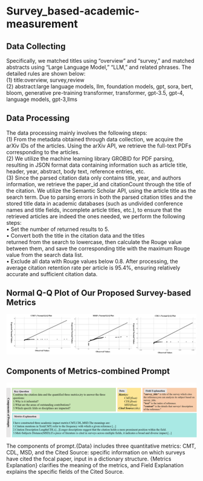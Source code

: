 # Survey_based-academic-measurement
## Data Collecting
Specifically, we matched titles using “overview” and “survey,” and
matched abstracts using “Large Language Model,” “LLM,” and related phrases. The detailed rules are shown below:  
(1) title:overview, survey,review  
(2) abstract:large language models, llm, foundation models,
gpt, sora, bert, bloom, generative pre-training transformer,
transformer, gpt-3.5, gpt-4, language models, gpt-3,llms
## Data Processing
The data processing mainly involves the following steps:  
(1) From the metadata obtained through data collection, we
acquire the arXiv IDs of the articles. Using the arXiv API,
we retrieve the full-text PDFs corresponding to the articles.  
(2) We utilize the machine learning library GROBID for
PDF parsing, resulting in JSON format data containing information such as article title, header, year, abstract, body
text, reference entries, etc.  
(3) Since the parsed citation data only contains title, year, and
authors information, we retrieve the paper_id and citationCount through the title of the citation. We utilize the
Semantic Scholar API, using the article title as the search
term. Due to parsing errors in both the parsed citation titles and the stored title data in academic databases (such
as undivided conference names and title fields, incomplete
article titles, etc.), to ensure that the retrieved articles are
indeed the ones needed, we perform the following steps:  
• Set the number of returned results to 5.  
• Convert both the title in the citation data and the titles  
returned from the search to lowercase, then calculate
the Rouge value between them, and save the corresponding title with the maximum Rouge value from
the search data list.  
• Exclude all data with Rouge values below 0.8.
After processing, the average citation retention rate per
article is 95.4%, ensuring relatively accurate and sufficient
citation data.
## Normal Q-Q Plot of Our Proposed Survey-based Metrics
![image](https://github.com/lanyangyang0430/survey_based-academic-measurement/blob/main/Normal%20Q-Q%20Plot%20of%20Survey-based%20Metrics/Normal%20QQ%20Plots.png)
## Components of Metrics-combined Prompt
![image](https://github.com/lanyangyang0430/survey_based-academic-measurement/blob/main/Components%20of%20metrics-based%20prompt.png)
The components of prompt.{Data} includes three quantitative metrics: CMT, CDL, MSD, and the Cited Source: specific
information on which surveys have cited the focal paper, input in a dictionary structure. {Metrics Explanation} clarifies the
meaning of the metrics, and Field Explanation explains the specific fields of the Cited Source.
